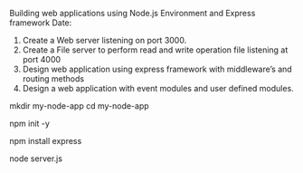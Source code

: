 Building web applications using Node.js Environment and Express framework
Date:
1. Create a Web server listening on port 3000.
2. Create a File server to perform read and write operation file listening at port 4000
3. Design web application using express framework with middleware’s and routing methods
4. Design a web application with event modules and user defined modules.


mkdir my-node-app
cd my-node-app

npm init -y

npm install express

node server.js
